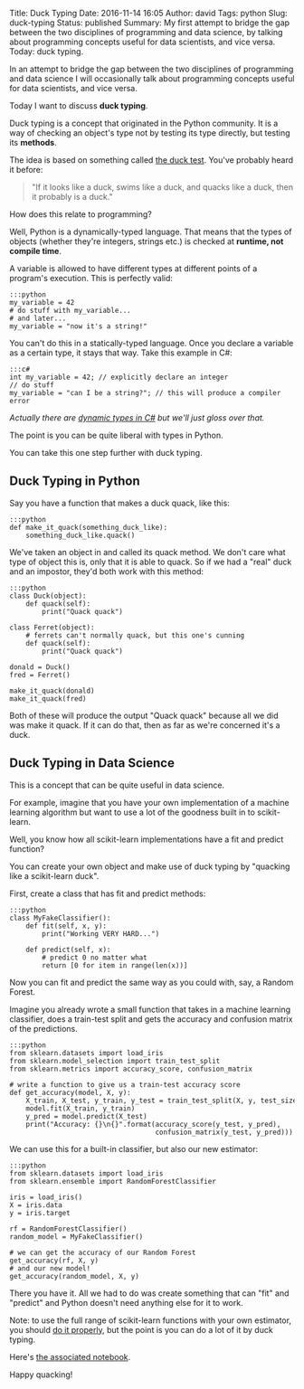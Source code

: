 Title: Duck Typing
Date: 2016-11-14 16:05
Author: david
Tags: python
Slug: duck-typing
Status: published
Summary: My first attempt to bridge the gap between the two disciplines of programming and data science, by talking about programming concepts useful for data scientists, and vice versa. Today: duck typing.

In an attempt to bridge the gap between the two disciplines of
programming and data science I will occasionally talk about programming
concepts useful for data scientists, and vice versa.

Today I want to discuss **duck typing**.

Duck typing is a concept that originated in the Python community. It is
a way of checking an object's type not by testing its type directly, but
testing its **methods**.

The idea is based on something called [the duck test](https://en.wikipedia.org/wiki/Duck_test). You've probably heard it
before:

> "If it looks like a duck, swims like a duck, and quacks like a duck,
> then it probably is a duck."

How does this relate to programming?

Well, Python is a dynamically-typed language. That means that the types
of objects (whether they're integers, strings etc.) is checked at
**runtime, not compile time**.

A variable is allowed to have different types at different points of a
program's execution. This is perfectly valid:

    :::python
    my_variable = 42
    # do stuff with my_variable...
    # and later...
    my_variable = "now it's a string!"

You can't do this in a statically-typed language. Once you declare a
variable as a certain type, it stays that way. Take this example in C#:

    :::c#
    int my_variable = 42; // explicitly declare an integer
    // do stuff
    my_variable = "can I be a string?"; // this will produce a compiler error

*Actually there are [dynamic types in C\#](https://msdn.microsoft.com/en-us/library/dd264736.aspx) but we'll just gloss over that.*

The point is you can be quite liberal with types in Python.

You can take this one step further with duck typing.

## Duck Typing in Python

Say you have a function that makes a duck quack, like this:

    :::python
    def make_it_quack(something_duck_like):
        something_duck_like.quack()

We've taken an object in and called its quack method. We don't care what
type of object this is, only that it is able to quack. So if we had a
"real" duck and an impostor, they'd both work with this method:

    :::python
    class Duck(object):
        def quack(self):
            print("Quack quack")

    class Ferret(object):
        # ferrets can't normally quack, but this one's cunning
        def quack(self):
            print("Quack quack")

    donald = Duck()
    fred = Ferret()

    make_it_quack(donald)
    make_it_quack(fred)

Both of these will produce the output "Quack quack" because all we did
was make it quack. If it can do that, then as far as we're concerned
it's a duck.

## Duck Typing in Data Science

This is a concept that can be quite useful in data science.

For example, imagine that you have your own implementation of a machine
learning algorithm but want to use a lot of the goodness built in to
scikit-learn.

Well, you know how all scikit-learn implementations have a fit and
predict function?

You can create your own object and make use of duck typing by "quacking
like a scikit-learn duck".

First, create a class that has fit and predict methods:

    :::python
    class MyFakeClassifier():
        def fit(self, x, y):
            print("Working VERY HARD...")
        
        def predict(self, x):
            # predict 0 no matter what
            return [0 for item in range(len(x))]

Now you can fit and predict the same way as you could with, say, a
Random Forest.

Imagine you already wrote a small function that takes in a machine
learning classifier, does a train-test split and gets the accuracy and
confusion matrix of the predictions.

    :::python
    from sklearn.datasets import load_iris
    from sklearn.model_selection import train_test_split
    from sklearn.metrics import accuracy_score, confusion_matrix

    # write a function to give us a train-test accuracy score
    def get_accuracy(model, X, y):
        X_train, X_test, y_train, y_test = train_test_split(X, y, test_size=0.3, stratify=y)
        model.fit(X_train, y_train)
        y_pred = model.predict(X_test)
        print("Accuracy: {}\n{}".format(accuracy_score(y_test, y_pred),
                                        confusion_matrix(y_test, y_pred)))

We can use this for a built-in classifier, but also our new estimator:

    :::python
    from sklearn.datasets import load_iris
    from sklearn.ensemble import RandomForestClassifier

    iris = load_iris()
    X = iris.data
    y = iris.target

    rf = RandomForestClassifier()
    random_model = MyFakeClassifier()

    # we can get the accuracy of our Random Forest
    get_accuracy(rf, X, y)
    # and our new model!
    get_accuracy(random_model, X, y)

There you have it. All we had to do was create something that can "fit"
and "predict" and Python doesn't need anything else for it to work.

Note: to use the full range of scikit-learn functions with your own
estimator, you should [do it properly](http://scikit-learn.org/stable/developers/contributing.html#rolling-your-own-estimator),
but the point is you can do a lot of it by duck typing.

Here's [the associated notebook](https://github.com/davidasboth/blog-notebooks/blob/master/duck-typing/Duck%20Typing.ipynb).

Happy quacking!
